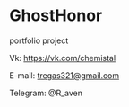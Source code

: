 # GhostHonor
 portfolio project

Vk: https://vk.com/chemistal

E-mail: tregas321@gmail.com

Telegram: @R_aven
